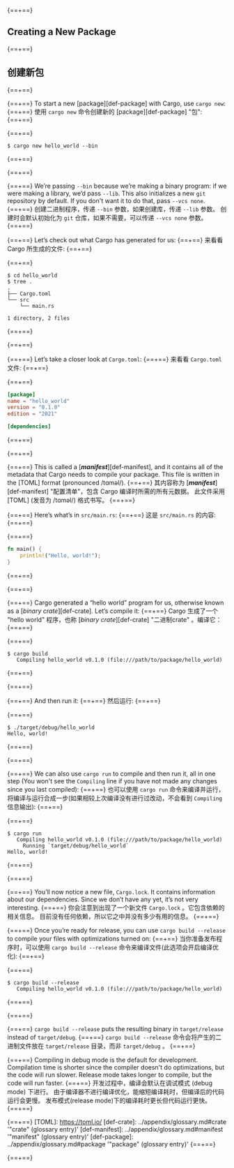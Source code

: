 {==+==}
## Creating a New Package
{==+==}
## 创建新包
{==+==}

{==+==}
To start a new [package][def-package] with Cargo, use `cargo new`:
{==+==}
使用 `cargo new` 命令创建新的 [package][def-package] "包":
{==+==}

{==+==}
```console
$ cargo new hello_world --bin
```
{==+==}

{==+==}


{==+==}
We’re passing `--bin` because we’re making a binary program: if we
were making a library, we’d pass `--lib`. This also initializes a new `git`
repository by default. If you don't want it to do that, pass `--vcs none`.
{==+==}
创建二进制程序，传递 `--bin` 参数，如果创建库，传递 `--lib` 参数。
创建时会默认初始化为 `git` 仓库，如果不需要，可以传递 `--vcs none` 参数。
{==+==}


{==+==}
Let’s check out what Cargo has generated for us:
{==+==}
来看看 Cargo 所生成的文件:
{==+==}


{==+==}
```console
$ cd hello_world
$ tree .
.
├── Cargo.toml
└── src
    └── main.rs

1 directory, 2 files
```
{==+==}

{==+==}


{==+==}
Let’s take a closer look at `Cargo.toml`:
{==+==}
来看看 `Cargo.toml` 文件:
{==+==}


{==+==}
```toml
[package]
name = "hello_world"
version = "0.1.0"
edition = "2021"

[dependencies]

```
{==+==}

{==+==}


{==+==}
This is called a [***manifest***][def-manifest], and it contains all of the
metadata that Cargo needs to compile your package. This file is written in the
[TOML] format (pronounced /tɑməl/).
{==+==}
其内容称为 [***manifest***][def-manifest] "配置清单"，包含 Cargo 编译时所需的所有元数据。
此文件采用 [TOML] (发音为 /tɑməl/) 格式书写。
{==+==}


{==+==}
Here’s what’s in `src/main.rs`:
{==+==}
这是 `src/main.rs` 的内容:
{==+==}


{==+==}
```rust
fn main() {
    println!("Hello, world!");
}
```
{==+==}

{==+==}

{==+==}
Cargo generated a “hello world” program for us, otherwise known as a
[*binary crate*][def-crate]. Let’s compile it:
{==+==}
Cargo 生成了一个 "hello world" 程序，也称 [*binary crate*][def-crate] "二进制crate" 。编译它：
{==+==}

{==+==}
```console
$ cargo build
   Compiling hello_world v0.1.0 (file:///path/to/package/hello_world)
```
{==+==}

{==+==}


{==+==}
And then run it:
{==+==}
然后运行:
{==+==}


{==+==}
```console
$ ./target/debug/hello_world
Hello, world!
```
{==+==}

{==+==}


{==+==}
We can also use `cargo run` to compile and then run it, all in one step (You
won't see the `Compiling` line if you have not made any changes since you last
compiled):
{==+==}
也可以使用 `cargo run` 命令来编译并运行，将编译与运行合成一步(如果相较上次编译没有进行过改动，不会看到 `Compiling` 信息输出):
{==+==}


{==+==}
```console
$ cargo run
   Compiling hello_world v0.1.0 (file:///path/to/package/hello_world)
     Running `target/debug/hello_world`
Hello, world!
```
{==+==}

{==+==}


{==+==}
You’ll now notice a new file, `Cargo.lock`. It contains information about our
dependencies. Since we don’t have any yet, it’s not very interesting.
{==+==}
你会注意到出现了一个新文件 `Cargo.lock` 。它包含依赖的相关信息。
目前没有任何依赖，所以它之中并没有多少有用的信息。
{==+==}


{==+==}
Once you’re ready for release, you can use `cargo build --release` to compile
your files with optimizations turned on:
{==+==}
当你准备发布程序时，可以使用 `cargo build --release` 命令来编译文件(此选项会开启编译优化):
{==+==}


{==+==}
```console
$ cargo build --release
   Compiling hello_world v0.1.0 (file:///path/to/package/hello_world)
```
{==+==}

{==+==}


{==+==}
`cargo build --release` puts the resulting binary in `target/release` instead of
`target/debug`.
{==+==}
`cargo build --release` 命令会将产生的二进制文件放在 `target/release` 目录，而非 `target/debug` 。
{==+==}


{==+==}
Compiling in debug mode is the default for development. Compilation time is
shorter since the compiler doesn't do optimizations, but the code will run
slower. Release mode takes longer to compile, but the code will run faster.
{==+==}
开发过程中，编译会默认在调试模式 (debug mode) 下进行。
由于编译器不进行编译优化，能缩短编译耗时，但编译后的代码运行会更慢。
发布模式(release mode)下的编译耗时更长但代码运行更快。
{==+==}

{==+==}
[TOML]: https://toml.io/
[def-crate]:     ../appendix/glossary.md#crate     '"crate" (glossary entry)'
[def-manifest]:  ../appendix/glossary.md#manifest  '"manifest" (glossary entry)'
[def-package]:   ../appendix/glossary.md#package   '"package" (glossary entry)'
{==+==}

{==+==}
